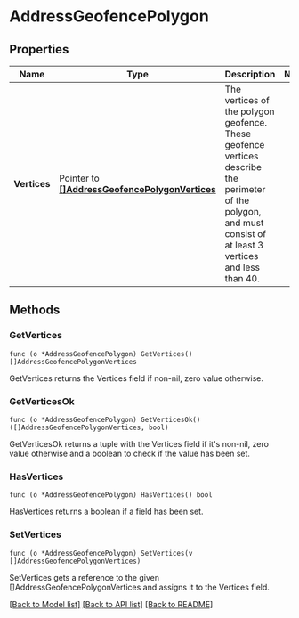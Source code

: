 # AddressGeofencePolygon

## Properties

Name | Type | Description | Notes
------------ | ------------- | ------------- | -------------
**Vertices** | Pointer to [**[]AddressGeofencePolygonVertices**](AddressGeofence_polygon_vertices.md) | The vertices of the polygon geofence. These geofence vertices describe the perimeter of the polygon, and must consist of at least 3 vertices and less than 40. | 

## Methods

### GetVertices

`func (o *AddressGeofencePolygon) GetVertices() []AddressGeofencePolygonVertices`

GetVertices returns the Vertices field if non-nil, zero value otherwise.

### GetVerticesOk

`func (o *AddressGeofencePolygon) GetVerticesOk() ([]AddressGeofencePolygonVertices, bool)`

GetVerticesOk returns a tuple with the Vertices field if it's non-nil, zero value otherwise
and a boolean to check if the value has been set.

### HasVertices

`func (o *AddressGeofencePolygon) HasVertices() bool`

HasVertices returns a boolean if a field has been set.

### SetVertices

`func (o *AddressGeofencePolygon) SetVertices(v []AddressGeofencePolygonVertices)`

SetVertices gets a reference to the given []AddressGeofencePolygonVertices and assigns it to the Vertices field.


[[Back to Model list]](../README.md#documentation-for-models) [[Back to API list]](../README.md#documentation-for-api-endpoints) [[Back to README]](../README.md)


